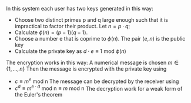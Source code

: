 In this system each user has two keys generated in this way:

- Choose two distinct primes p and q large enough such that it is impractical to factor their product. Let $n = p · q$;
- Calculate $\phi(n) = (p − 1)(q − 1)$.
- Choose a number e that is coprime to $\phi(n)$. The pair $(e,n)$ is the public key
- Calculate the private key as $d\cdot e \equiv   1 \text{ mod } \phi(n)$ 

The encryption works in this way:
A numerical message is chosen $m\in \{1,...,n\}$
Then the message is encrypted with the private key using
- $c\equiv m^e \text{ mod n}$
The message can be decrypted by the receiver using
- $c^d\equiv m^{e\cdot d} \text{ mod n} \equiv m \text{ mod n}$
The decryption work for a weak form of the Euler's theorem




